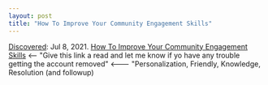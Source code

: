 ```yaml
---
layout: post
title: "How To Improve Your Community Engagement Skills"
---
```

[Discovered](http://rolandtanglao.com/2020/07/29/p1-blogthis-checkvist-list-links-to-blog/): Jul 8, 2021. [How To Improve Your Community Engagement Skills](https://www.feverbee.com/improve-engagement-skills/) <-- "Give this link a read and let me know if yo have any trouble getting the account removed" <--- "Personalization, Friendly, Knowledge, Resolution (and followup)
